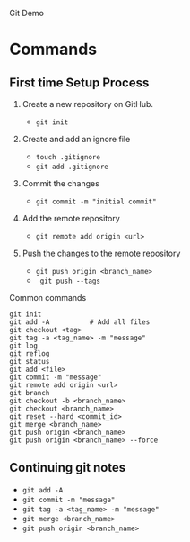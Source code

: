 Git Demo


# Commands
## First time Setup Process
1. Create a new repository on GitHub.

    - ``` git init ```
2. Create and add an ignore file

    - ``` touch .gitignore ```
    - ``` git add .gitignore ```
3. Commit the changes

    - ``` git commit -m "initial commit" ```
4. Add the remote repository

    - ``` git remote add origin <url> ```
5. Push the changes to the remote repository

    - ``` git push origin <branch_name> ```
    - ``` git push --tags```

Common commands
```
git init
git add -A          # Add all files
git checkout <tag>
git tag -a <tag_name> -m "message"
git log
git reflog
git status
git add <file>
git commit -m "message"
git remote add origin <url>
git branch
git checkout -b <branch_name>
git checkout <branch_name>
git reset --hard <commit_id>
git merge <branch_name>
git push origin <branch_name>
git push origin <branch_name> --force
```

## Continuing git notes

- ```git add -A```
- ```git commit -m "message"```
- ```git tag -a <tag_name> -m "message"```
- ```git merge <branch_name>```
- ```git push origin <branch_name>```
